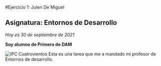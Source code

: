 #Ejercicio 1: Julen De Miguel

## Asignatura: Entornos de Desarrollo

 _Hoy es 30 de septiembre de 2021_

 **Soy alumno de Primero de DAM**

![IPC Cuatrovientos](http://cuatrov1-cp5028.wordpresstemporal.com/wp-content/uploads/2019/07/logo-cuatrovientos-2-1.png)
Esta es una tarea que me a mandado mi profesor de Entornos de desarrollo.
